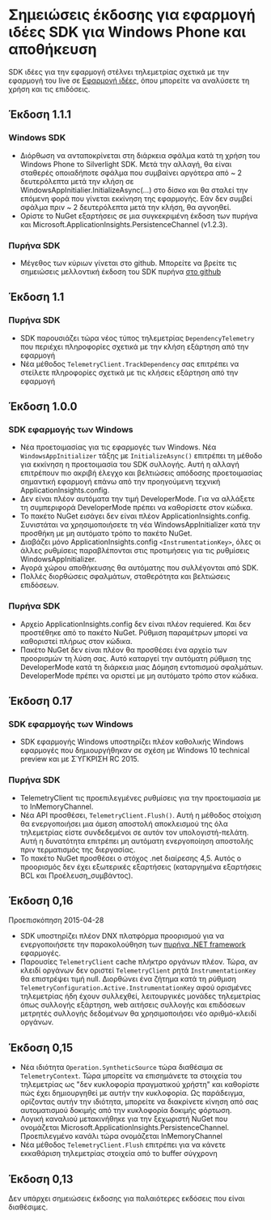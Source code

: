 <properties 
    pageTitle="Σημειώσεις έκδοσης για εφαρμογή ιδέες για Windows" 
    description="Τις πιο πρόσφατες ενημερώσεις για το Windows Store SDK." 
    services="application-insights" 
    documentationCenter=""
    authors="alancameronwills" 
    manager="douge"/>
<tags 
    ms.service="application-insights" 
    ms.workload="tbd" 
    ms.tgt_pltfrm="ibiza" 
    ms.devlang="na" 
    ms.topic="article" 
    ms.date="02/12/2016" 
    ms.author="joshweb"/>
 
# <a name="release-notes-for-application-insights-sdk-for-windows-phone-and-store"></a>Σημειώσεις έκδοσης για εφαρμογή ιδέες SDK για Windows Phone και αποθήκευση

SDK ιδέες για την εφαρμογή στέλνει τηλεμετρίας σχετικά με την εφαρμογή του live σε [Εφαρμογή ιδέες](https://azure.microsoft.com/services/application-insights/), όπου μπορείτε να αναλύσετε τη χρήση και τις επιδόσεις.


## <a name="version-111"></a>Έκδοση 1.1.1

### <a name="windows-sdk"></a>Windows SDK

- Διόρθωση να ανταποκρίνεται στη διάρκεια σφάλμα κατά τη χρήση του Windows Phone το Silverlight SDK. Μετά την αλλαγή, θα είναι σταθερές οποιαδήποτε σφάλμα που συμβαίνει αργότερα από ~ 2 δευτερόλεπτα μετά την κλήση σε WindowsAppInitialier.InitializeAsync(...) στο δίσκο και θα σταλεί την επόμενη φορά που γίνεται εκκίνηση της εφαρμογής. Εάν δεν συμβεί σφάλμα πριν ~ 2 δευτερόλεπτα μετά την κλήση, θα αγνοηθεί.  
- Ορίστε το NuGet εξαρτήσεις σε μια συγκεκριμένη έκδοση των πυρήνα και Microsoft.ApplicationInsights.PersistenceChannel (v1.2.3).   

### <a name="core-sdk"></a>Πυρήνα SDK

- Μέγεθος των κύριων γίνεται στο github. Μπορείτε να βρείτε τις σημειώσεις μελλοντική έκδοση του SDK πυρήνα [στο github](http://github.com/Microsoft/ApplicationInsights-dotnet/releases)

## <a name="version-11"></a>Έκδοση 1.1

### <a name="core-sdk"></a>Πυρήνα SDK

- SDK παρουσιάζει τώρα νέος τύπος τηλεμετρίας ```DependencyTelemetry``` που περιέχει πληροφορίες σχετικά με την κλήση εξάρτηση από την εφαρμογή
- Νέα μέθοδος ```TelemetryClient.TrackDependency``` σας επιτρέπει να στείλετε πληροφορίες σχετικά με τις κλήσεις εξάρτηση από την εφαρμογή

## <a name="version-100"></a>Έκδοση 1.0.0

### <a name="windows-app-sdk"></a>SDK εφαρμογής των Windows

- Νέα προετοιμασίας για τις εφαρμογές των Windows. Νέα `WindowsAppInitializer` τάξης με `InitializeAsync()` επιτρέπει τη μέθοδο για εκκίνηση η προετοιμασία του SDK συλλογής. Αυτή η αλλαγή επιτρέπουν πιο ακριβή έλεγχο και βελτιώσεις απόδοσης προετοιμασίας σημαντική εφαρμογή επάνω από την προηγούμενη τεχνική ApplicationInsights.config.
- Δεν είναι πλέον αυτόματα την τιμή DeveloperMode. Για να αλλάξετε τη συμπεριφορά DeveloperMode πρέπει να καθορίσετε στον κώδικα.
- Το πακέτο NuGet εισάγει δεν είναι πλέον ApplicationInsights.config. Συνιστάται να χρησιμοποιήσετε τη νέα WindowsAppInitializer κατά την προσθήκη με μη αυτόματο τρόπο το πακέτο NuGet.
- Διαβάζει μόνο ApplicationInsights.config `<InstrumentationKey>`, όλες οι άλλες ρυθμίσεις παραβλέπονται στις προτιμήσεις για τις ρυθμίσεις WindowsAppInitializer.
- Αγορά χώρου αποθήκευσης θα αυτόματης που συλλέγονται από SDK.
- Πολλές διορθώσεις σφαλμάτων, σταθερότητα και βελτιώσεις επιδόσεων.

### <a name="core-sdk"></a>Πυρήνα SDK

- Αρχείο ApplicationInsights.config δεν είναι πλέον requiered. Και δεν προστέθηκε από το πακέτο NuGet. Ρύθμιση παραμέτρων μπορεί να καθοριστεί πλήρως στον κώδικα.
- Πακέτο NuGet δεν είναι πλέον θα προσθέσει ένα αρχείο των προορισμών τη λύση σας. Αυτό καταργεί την αυτόματη ρύθμιση της DeveloperMode κατά τη διάρκεια μιας Δόμηση εντοπισμού σφαλμάτων. DeveloperMode πρέπει να οριστεί με μη αυτόματο τρόπο στον κώδικα.

## <a name="version-017"></a>Έκδοση 0.17

### <a name="windows-app-sdk"></a>SDK εφαρμογής των Windows

- SDK εφαρμογής Windows υποστηρίζει πλέον καθολικής Windows εφαρμογές που δημιουργήθηκαν σε σχέση με Windows 10 technical preview και με ΣΎΓΚΡΙΣΗ RC 2015.

### <a name="core-sdk"></a>Πυρήνα SDK

- TelemetryClient τις προεπιλεγμένες ρυθμίσεις για την προετοιμασία με το InMemoryChannel.
- Νέα API προσθέσει, `TelemetryClient.Flush()`. Αυτή η μέθοδος στοίχιση θα ενεργοποιήσει μια άμεση αποστολή αποκλεισμού της όλα τηλεμετρίας είστε συνδεδεμένοι σε αυτόν τον υπολογιστή-πελάτη. Αυτή η δυνατότητα επιτρέπει μη αυτόματη ενεργοποίηση αποστολής πριν τερματισμός της διεργασίας.
- Το πακέτο NuGet προσθέσει ο στόχος .net διαίρεσης 4,5. Αυτός ο προορισμός δεν έχει εξωτερικές εξαρτήσεις (καταργημένα εξαρτήσεις BCL και Προέλευση_συμβάντος).

## <a name="version-016"></a>Έκδοση 0,16 

Προεπισκόπηση 2015-04-28

- SDK υποστηρίζει πλέον DNX πλατφόρμα προορισμού για να ενεργοποιήσετε την παρακολούθηση των [πυρήνα .NET framework](http://www.dotnetfoundation.org/NETCore5) εφαρμογές.
- Παρουσίες ```TelemetryClient``` cache πλήκτρο οργάνων πλέον. Τώρα, αν κλειδί οργάνων δεν οριστεί ```TelemetryClient``` ρητά ```InstrumentationKey``` θα επιστρέψει τιμή null. Διορθώνει ένα ζήτημα κατά τη ρύθμιση ```TelemetryConfiguration.Active.InstrumentationKey``` αφού ορισμένες τηλεμετρίας ήδη έχουν συλλεχθεί, λειτουργικές μονάδες τηλεμετρίας όπως συλλογής εξάρτηση, web αιτήσεις συλλογής και επιδόσεων μετρητές συλλογής δεδομένων θα χρησιμοποιήσει νέο αριθμό-κλειδί οργάνων.

## <a name="version-015"></a>Έκδοση 0,15

- Νέα ιδιότητα ```Operation.SyntheticSource``` τώρα διαθέσιμα σε ```TelemetryContext```. Τώρα μπορείτε να επισημάνετε τα στοιχεία του τηλεμετρίας ως "δεν κυκλοφορία πραγματικού χρήστη" και καθορίστε πώς έχει δημιουργηθεί με αυτήν την κυκλοφορία. Ως παράδειγμα, ορίζοντας αυτήν την ιδιότητα, μπορείτε να διακρίνετε κίνηση από σας αυτοματισμού δοκιμής από την κυκλοφορία δοκιμής φόρτωση.
- Λογική καναλιού μετακινήθηκε για την ξεχωριστή NuGet που ονομάζεται Microsoft.ApplicationInsights.PersistenceChannel. Προεπιλεγμένο κανάλι τώρα ονομάζεται InMemoryChannel
- Νέα μέθοδος ```TelemetryClient.Flush``` επιτρέπει για να κάνετε εκκαθάριση τηλεμετρίας στοιχεία από το buffer σύγχρονη

## <a name="version-013"></a>Έκδοση 0,13

Δεν υπάρχει σημειώσεις έκδοσης για παλαιότερες εκδόσεις που είναι διαθέσιμες. 
